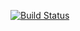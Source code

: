 [![Build Status](https://travis-ci.org/Goowon/CSE110_Lab5.svg?branch=master)](https://travis-ci.org/Goowon/CSE110_Lab5)
